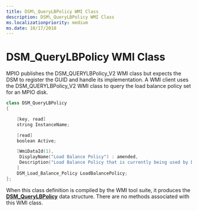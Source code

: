 ```yaml
---
title: DSM\_QueryLBPolicy WMI Class
description: DSM\_QueryLBPolicy WMI Class
ms.localizationpriority: medium
ms.date: 10/17/2018
---
```


# DSM\_QueryLBPolicy WMI Class


MPIO publishes the DSM\_QUERYLBPolicy\_V2 WMI class but expects the DSM to register the GUID and handle its implementation. A WMI client uses the DSM\_QUERYLBPolicy\_V2 WMI class to query the load balance policy set for an MPIO disk.

```cpp
class DSM_QueryLBPolicy
{

    [key, read]
    string InstanceName;

    [read]
    boolean Active;

    [WmiDataId(1),
     DisplayName("Load Balance Policy") : amended,
     Description("Load Balance Policy that is currently being used by DSM") : amended
    ]
    DSM_Load_Balance_Policy LoadBalancePolicy;
};
```

When this class definition is compiled by the WMI tool suite, it produces the [**DSM\_QueryLBPolicy**](/windows-hardware/drivers/ddi/mpiodisk/ns-mpiodisk-_dsm_querylbpolicy) data structure. There are no methods associated with this WMI class.

 


